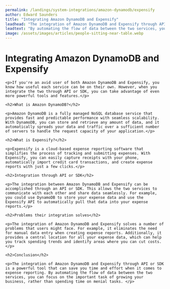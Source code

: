 ```yaml
---
permalink: /landings/system-integrations/amazon-dynamodb/expensify
author: Edward Saunders
title: "Integrating Amazon DynamoDB and Expensify"
leadhead: "The integration of Amazon DynamoDB and Expensify through API or SDK is a powerful tool that can save you time and effort when it comes to expense reporting"
leadtext: "By automating the flow of data between the two services, you can focus on the important task of growing your business, rather than spending time on menial tasks."
image: /assets/images/articles/people-sitting-near-table.webp
---
```

<div class="arttext">
	<h1>Integrating Amazon DynamoDB and Expensify</h1>

	<p>If you're an avid user of both Amazon DynamoDB and Expensify, you know how useful each service can be on their own. However, when you integrate the two through API or SDK, you can take advantage of even more powerful tools and features.</p>

	<h2>What is Amazon DynamoDB?</h2>

	<p>Amazon DynamoDB is a fully managed NoSQL database service that provides fast and predictable performance with seamless scalability. With DynamoDB, you can store and retrieve any amount of data, and it automatically spreads your data and traffic over a sufficient number of servers to handle the request capacity of your application.</p>

	<h2>What is Expensify?</h2>

	<p>Expensify is a cloud-based expense reporting software that simplifies the process of tracking and submitting expenses. With Expensify, you can easily capture receipts with your phone, automatically import credit card transactions, and create expense reports with just a few clicks.</p>

	<h2>Integration through API or SDK</h2>

	<p>The integration between Amazon DynamoDB and Expensify can be accomplished through an API or SDK. This allows the two services to communicate with each other and share data seamlessly. For example, you could use DynamoDB to store your expense data and use the Expensify API to automatically pull that data into your expense reports.</p>

	<h2>Problems their integration solves</h2>

	<p>The integration of Amazon DynamoDB and Expensify solves a number of problems that users might face. For example, it eliminates the need for manual data entry when creating expense reports. Additionally, it provides a central location for all your expense data, which can help you track spending trends and identify areas where you can cut costs.</p>

	<h2>Conclusion</h2>

	<p>The integration of Amazon DynamoDB and Expensify through API or SDK is a powerful tool that can save you time and effort when it comes to expense reporting. By automating the flow of data between the two services, you can focus on the important task of growing your business, rather than spending time on menial tasks. </p>

</div>